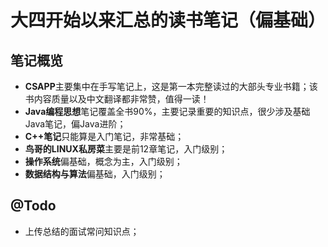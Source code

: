 # 大四开始以来汇总的读书笔记（偏基础）
## 笔记概览
- **CSAPP**主要集中在手写笔记上，这是第一本完整读过的大部头专业书籍；该书内容质量以及中文翻译都非常赞，值得一读！
- **Java编程思想**笔记覆盖全书90%，主要记录重要的知识点，很少涉及基础Java笔记，偏Java进阶；
- **C++笔记**只能算是入门笔记，非常基础；
- **鸟哥的LINUX私房菜**主要是前12章笔记，入门级别；
- **操作系统**偏基础，概念为主，入门级别；
- **数据结构与算法**偏基础，入门级别；
## @Todo
- 上传总结的面试常问知识点；
